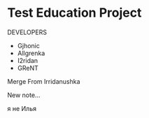 # Test Education Project

DEVELOPERS
- Gjhonic
- Allgrenka
- I2ridan
- GReNT

Merge From Irridanushka

New note...

я не Илья